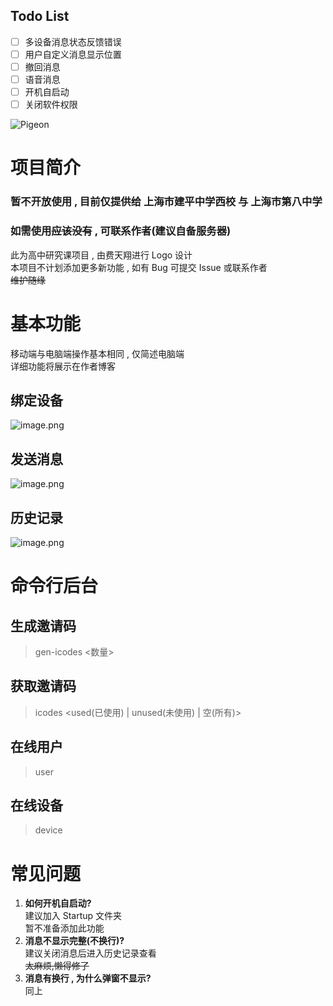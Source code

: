 ## Todo List
- [ ] 多设备消息状态反馈错误  
- [ ] 用户自定义消息显示位置  
- [ ] 撤回消息  
- [ ] 语音消息  
- [ ] 开机自启动  
- [ ] 关闭软件权限  

![Pigeon](https://socialify.git.ci/jsun969/Pigeon/image?description=1&font=Source%20Code%20Pro&forks=1&issues=1&language=1&logo=https%3A%2F%2Fi.loli.net%2F2021%2F05%2F22%2FWbwqHet19hd24Fz.png&owner=1&pattern=Brick%20Wall&pulls=1&stargazers=1&theme=Light)

# 项目简介

### 暂不开放使用 , 目前仅提供给 上海市建平中学西校 与 上海市第八中学

### 如需使用~~应该没有~~ , 可联系作者(建议自备服务器)

此为高中研究课项目 , 由费天翔进行 Logo 设计  
本项目不计划添加更多新功能 , 如有 Bug 可提交 Issue 或联系作者  
~~维护随缘~~

# 基本功能

移动端与电脑端操作基本相同 , 仅简述电脑端  
详细功能将展示在作者博客

## 绑定设备

![image.png](https://i.loli.net/2021/05/22/89PcA2m4nqyXvjU.png)

## 发送消息

![image.png](https://i.loli.net/2021/05/22/vSruBxD95WaPj63.png)

## 历史记录

![image.png](https://i.loli.net/2021/05/22/gOWVHAkDIJG3Zl7.png)

# 命令行后台

## 生成邀请码

> gen-icodes <数量>

## 获取邀请码

> icodes <used(已使用) | unused(未使用) | 空(所有)>

## 在线用户

> user

## 在线设备

> device

# 常见问题

1. **如何开机自启动?**  
   建议加入 Startup 文件夹  
   暂不准备添加此功能
2. **消息不显示完整(不换行)?**  
   建议关闭消息后进入历史记录查看  
   ~~太麻烦,懒得修了~~
3. **消息有换行 , 为什么弹窗不显示?**  
   同上
